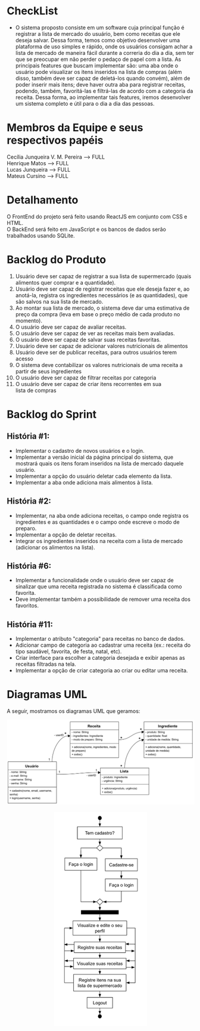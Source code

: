 # CheckList
- O sistema proposto consiste em um software cuja principal função é registrar a lista de mercado do usuário, bem como receitas que ele deseja salvar. 
Dessa forma, temos como objetivo desenvolver uma plataforma de uso simples e rápido, onde os usuários consigam achar a lista de mercado de maneira fácil durante a correria do dia a dia, sem ter que se preocupar em não perder o pedaço de papel com a lista. As principais features que buscam implementar são: uma aba onde o usuário pode visualizar os itens inseridos na lista de compras (além disso, também deve ser capaz de deletá-los quando convém), além de poder inserir mais itens; deve haver outra aba para registrar receitas, podendo, também, favoritá-las e filtrá-las de acordo com a categoria da receita. Dessa forma, ao implementar tais features, iremos desenvolver um sistema completo e útil para o dia a dia das pessoas.

# Membros da Equipe e seus respectivos papéis
Cecília Junqueira V. M. Pereira --> FULL <br />
Henrique Matos --> FULL <br />
Lucas Junqueira --> FULL <br />
Mateus Cursino --> FULL <br />

# Detalhamento
O FrontEnd do projeto será feito usando ReactJS em conjunto com CSS e HTML. <br />
O BackEnd será feito em JavaScript e os bancos de dados serão trabalhados usando SQLite. <br />

# Backlog do Produto
1. Usuário deve ser capaz de registrar a sua lista de supermercado (quais alimentos quer comprar e a quantidade).
2. Usuário deve ser capaz de registrar receitas que ele deseja fazer e, ao anotá-la, registra os ingredientes necessários (e as quantidades), que são salvos na sua lista de mercado.
3. Ao montar sua lista de mercado, o sistema deve dar uma estimativa de preço da compra (leva em base o preço médio de cada produto no momento).
4. O usuário deve ser capaz de avaliar receitas.
5. O usuário deve ser capaz de ver as receitas mais bem avaliadas.
6. O usuário deve ser capaz de salvar suas receitas favoritas.
7. Usuário deve ser capaz de adicionar valores nutricionais de alimentos 
8. Usuário deve ser de publicar receitas, para outros usuários terem acesso
9. O sistema deve contabilizar os valores nutricionais de uma receita a partir de seus ingredientes
10. O usuário deve ser capaz de filtrar receitas por categoria
11. O usuário deve ser capaz de criar itens recorrentes em sua lista de compras


# Backlog do Sprint
## História #1:
  * Implementar o cadastro de novos usuários e o login.
  * Implementar a versão inicial da página principal do sistema, que mostrará quais os itens foram inseridos na lista de mercado daquele usuário.
  * Implementar a opção do usuário deletar cada elemento da lista.
  * Implementar a aba onde adiciona mais alimentos à lista.

## História #2:
  * Implementar, na aba onde adiciona receitas, o campo onde registra os ingredientes e as quantidades e o campo onde escreve o modo de preparo.
  * Implementar a opção de deletar receitas.
  * Integrar os ingredientes inseridos na receita com a lista de mercado (adicionar os alimentos na lista).


##  História #6:
* Implementar a funcionalidade onde o usuário deve ser capaz de sinalizar que uma receita registrada no sistema é classificada como favorita.
* Deve implementar também a possibilidade de remover uma receita dos favoritos.

## História #11:
  * Implementar o atributo "categoria" para receitas no banco de dados.
  * Adicionar campo de categoria ao cadastrar uma receita (ex.: receita do tipo saudável, favorita, de festa, natal, etc).
  * Criar interface para escolher a categoria desejada e exibir apenas as receitas filtradas na tela.
  * Implementar a opção de criar categoria ao criar ou editar uma receita.

# Diagramas UML
A seguir, mostramos os diagramas UML que geramos:

<p align="center">
  <img src="./uml_classe.jpeg" alt="Diagrama UML Classe" width="800">
 <br>
 <br>
  <img src="./uml_sequencia.jpeg" alt="Diagrama UML Sequência" width="250">
</p>
